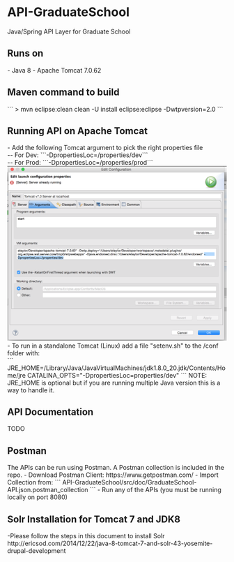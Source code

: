 # API-GraduateSchool
Java/Spring API Layer for Graduate School

<h2>Runs on</h2>
- Java 8
- Apache Tomcat 7.0.62

<h2>Maven command to build</h2>
```
> mvn eclipse:clean clean -U install eclipse:eclipse -Dwtpversion=2.0
```

<h2>Running API on Apache Tomcat</h2>
- Add the following Tomcat argument to pick the right properties file<br/>
-- For Dev:  ```-DpropertiesLoc=/properties/dev```<br/>
-- For Prod: ```-DpropertiesLoc=/properties/prod```<br/>
<img src="readme/Tomcat-Setup.png" />
- To run in a standalone Tomcat (Linux) add a file "setenv.sh" to the /conf folder with:</br>
```
JRE_HOME=/Library/Java/JavaVirtualMachines/jdk1.8.0_20.jdk/Contents/Home/jre
CATALINA_OPTS="-DpropertiesLoc=properties/dev"
```
NOTE: JRE_HOME is optional but if you are running multiple Java version this is a way to handle it.

<h2>API Documentation</h2>
TODO

<h2>Postman</h2>
The APIs can be run using Postman.  A Postman collection is included in the repo.
- Download Postman Client: https://www.getpostman.com/
- Import Collection from:
```
API-GraduateSchool/src/doc/GraduateSchool-API.json.postman_collection
```
- Run any of the APIs (you must be running locally on port 8080)


<h2>Solr Installation for Tomcat 7 and JDK8</h2>
-Please follow the steps in this document to install Solr
http://ericsod.com/2014/12/22/java-8-tomcat-7-and-solr-43-yosemite-drupal-development
